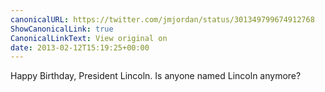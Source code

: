 ```yaml
---
canonicalURL: https://twitter.com/jmjordan/status/301349799674912768
ShowCanonicalLink: true
CanonicalLinkText: View original on
date: 2013-02-12T15:19:25+00:00
---
```

Happy Birthday, President Lincoln. Is anyone named Lincoln anymore?